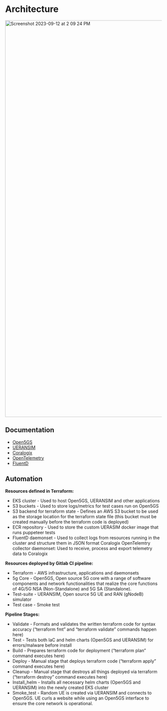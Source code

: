 # Architecture

<img width="1274" alt="Screenshot 2023-09-12 at 2 09 24 PM" src="https://github.com/DISHDevEx/cntf/assets/82470009/6bfe7d27-2855-45e5-a80a-ffd7ca49d059">

## Documentation

* [Open5GS](https://github.com/DISHDevEx/open5gs)
* [UERANSIM](https://github.com/DISHDevEx/UERANSIM)
* [Coralogix](https://coralogix.com/)
* [OpenTelemetry](https://opentelemetry.io/)
* [FluentD](https://www.fluentd.org/)

## Automation
**Resources defined in Terraform:** 

* EKS cluster - Used to host Open5GS, UERANSIM and other applications
* S3 buckets - Used to store logs/metrics for test cases run on Open5GS
* S3 backend for terraform state - Defines an AWS S3 bucket to be used as the storage location for the terraform state file (this bucket must be created manually before the terraform code is deployed)
* ECR repository - Used to store the custom UERASIM docker image that runs puppeteer tests
* FluentD daemonset - Used to collect logs from resources running in the cluster and structure them in JSON format
Coralogix OpenTelemtry collector daemonset: Used to receive, process and export telemetry data to Coralogix

**Resources deployed by Gitlab CI pipeline:**

* Terraform - AWS infrastructure, applications and daemonsets
* 5g Core - Open5GS, Open source 5G core with a range of software components and network functionalities that realize the core functions of 4G/5G NSA (Non-Standalone) and 5G SA (Standalone).
* Test-suite - UERANSIM, Open source 5G UE and RAN (gNodeB) simulator
* Test case - Smoke test 

**Pipeline Stages:**
* Validate - Formats and validates the written terraform code for syntax accuracy (“terraform fmt” and “terraform validate” commands happen here)
* Test - Tests both IaC and helm charts (Open5GS and UERANSIM) for errors/malware before install
* Build - Prepares terraform code for deployment (“terraform plan” command executes here)
* Deploy - Manual stage that deploys terraform code (“terraform apply” command executes here)
* Cleanup - Manual stage that destroys all things deployed via terraform (“terraform destroy” command executes here)
* Install_helm - Installs all necessary helm charts (Open5GS and UERANSIM) into the newly created EKS cluster
* Smoke_test - Random UE is created via UERANSIM and connects to Open5GS. UE curls a website while using an Open5GS interface to ensure the core network is operational.


